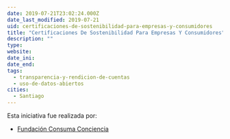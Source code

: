```yaml
---
date: 2019-07-21T23:02:24.000Z
date_last_modified: 2019-07-21
uid: certificaciones-de-sostenibilidad-para-empresas-y-consumidores
title: "Certificaciones De Sostenibilidad Para Empresas Y Consumidores"
description: ""
type: 
website: 
date_ini: 
date_end: 
tags:
  - transparencia-y-rendicion-de-cuentas
  - uso-de-datos-abiertos
cities: 
  - Santiago
---
```


Esta iniciativa fue realizada por:

- [Fundación Consuma Conciencia](/organizaciones/fundacion-consuma-conciencia)
